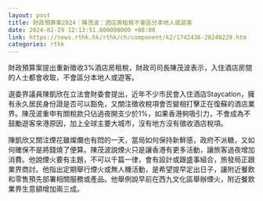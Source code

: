 ```yaml
---
layout: post
title: 財政預算案2024｜陳茂波：酒店房租稅不會區分本地人或遊客
date: 2024-02-29 12:13:51.000000000 +08:00
link: https://news.rthk.hk/rthk/ch/component/k2/1742436-20240229.htm
categories: rthk
---
```


財政預算案提出重新徵收3%酒店房租稅，財政司司長陳茂波表示，入住酒店房間的人士都會收取，不會區分本地人或遊客。

選委界議員陳凱欣在立法會財委會提出，近年不少市民會入住酒店Staycation，擁有永久居民身份證是否可以豁免，又關注徵收稅項會否變相打擊正在復蘇的酒店業界。陳茂波重申有關稅款只佔過夜開支少於1%，如果香港夠吸引力，不會成為不鼓勵遊客來港原因，加上全球主要大城市，沒有地方沒有徵收酒店稅項。

陳凱欣又關注煙花雖燦爛也有悶的一天，當局如何保持新鮮感，政府不派糖，又如何確保不是將錢燒了便算。陳茂波說煙火只是讓香港有更多活動，讓旅客過夜增加消費。他說煙火要有主題，不可以千篇一律，會有設計或跟盛事組合，旅發局正跟業界商討。他指出定期舉行煙火或無人機活動，是希望提早定出日子，讓附近餐飲和零售預先部署相關服務或產品。他舉例說早前在西九文化區舉辦煙火，附近餐飲業界生意額增加兩三成。
